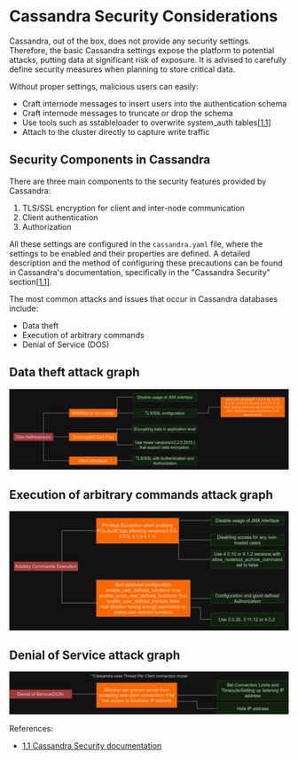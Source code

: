 # Cassandra Security Considerations

Cassandra, out of the box, does not provide any security settings. Therefore, the basic Cassandra settings expose the platform to potential attacks, putting data at significant risk of exposure. It is advised to carefully define security measures when planning to store critical data.

Without proper settings, malicious users can easily:

- Craft internode messages to insert users into the authentication schema
- Craft internode messages to truncate or drop the schema
- Use tools such as sstableloader to overwrite system_auth tables[[1.1]](https://cassandra.apache.org/doc/stable/cassandra/operating/security.html)
- Attach to the cluster directly to capture write traffic

## Security Components in Cassandra

There are three main components to the security features provided by Cassandra:

1. TLS/SSL encryption for client and inter-node communication
2. Client authentication
3. Authorization

All these settings are configured in the `cassandra.yaml` file, where the settings to be enabled and their properties are defined. A detailed description and the method of configuring these precautions can be found in Cassandra's documentation, specifically in the "Cassandra Security" section[[1.1]](https://cassandra.apache.org/doc/stable/cassandra/operating/security.html).

The most common attacks and issues that occur in Cassandra databases include:

- Data theft
- Execution of arbitrary commands
- Denial of Service (DOS)


## Data theft attack graph

![Data theft attack graph](cassandraDataTheft.png)

## Execution of arbitrary commands attack graph

![Execution of arbitrary commands attack graph](cassandraArbitaryCommands.png)

## Denial of Service attack graph

![DoS attack graph](cassandraDos.png)

References:
- [1.1 Cassandra Security documentation](https://cassandra.apache.org/doc/stable/cassandra/operating/security.html)